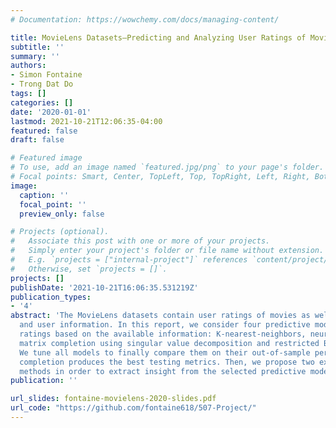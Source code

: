 ```yaml
---
# Documentation: https://wowchemy.com/docs/managing-content/

title: MovieLens Datasets—Predicting and Analyzing User Ratings of Movies
subtitle: ''
summary: ''
authors:
- Simon Fontaine
- Trong Dat Do
tags: []
categories: []
date: '2020-01-01'
lastmod: 2021-10-21T12:06:35-04:00
featured: false
draft: false

# Featured image
# To use, add an image named `featured.jpg/png` to your page's folder.
# Focal points: Smart, Center, TopLeft, Top, TopRight, Left, Right, BottomLeft, Bottom, BottomRight.
image:
  caption: ''
  focal_point: ''
  preview_only: false

# Projects (optional).
#   Associate this post with one or more of your projects.
#   Simply enter your project's folder or file name without extension.
#   E.g. `projects = ["internal-project"]` references `content/project/deep-learning/index.md`.
#   Otherwise, set `projects = []`.
projects: []
publishDate: '2021-10-21T16:06:35.531219Z'
publication_types:
- '4'
abstract: 'The MovieLens datasets contain user ratings of movies as well as movie
  and user information. In this report, we consider four predictive models of the
  ratings based on the available information: K-nearest-neighbors, neural networks,
  matrix completion using singular value decomposition and restricted Bolztmann machine.
  We tune all models to finally compare them on their out-of-sample performance: matrix
  completion produces the best testing metrics. Then, we propose two exploratory analysis
  methods in order to extract insight from the selected predictive model.'
publication: ''

url_slides: fontaine-movielens-2020-slides.pdf
url_code: "https://github.com/fontaine618/507-Project/"
---
```

